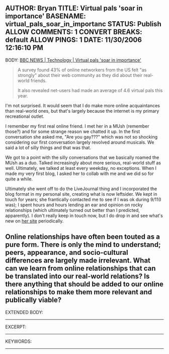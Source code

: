 AUTHOR: Bryan
TITLE: Virtual pals 'soar in importance'
BASENAME: virtual_pals_soar_in_importanc
STATUS: Publish
ALLOW COMMENTS: 1
CONVERT BREAKS: __default__
ALLOW PINGS: 1
DATE: 11/30/2006 12:16:10 PM
-----
BODY:
<a title="BBC NEWS | Technology | Virtual pals 'soar in importance'" href="http://news.bbc.co.uk/2/hi/technology/6158935.stm">BBC NEWS | Technology | Virtual pals 'soar in importance'</a>

<blockquote>A survey found 43% of online networkers from the US felt "as strongly" about their web community as they did about their real-world friends.

It also revealed net-users had made an average of 4.6 virtual pals this year.</blockquote>

I'm not surprised. It would seem that I do make more online acquaintances than real-world ones, but that's largely because the internet is my primary recreational outlet. 

I remember my first real online friend. I met her in a MUsh (remember those?) and for some strange reason we chatted it up. In the first conversation she asked me, "Are you gay???" which was not so shocking considering our first conversation largely revolved around musicals. We said a lot of silly things and that was that.

We got to a point with the silly conversations that we basically roamed the MUsh as a duo. Talked increasingly about more serious, real-world stuff as well. Ultimately, we talked at least every weekday, no exceptions. When I made my very first blog, I asked her to collab with me and we did so for quite a while.

Ultimately she went off to do the LiveJournal thing and I incorporated the blog format in my personal site, creating what is now leftsider. We kept in touch for years; she frantically contacted me to see if I was ok during 9/11(I was); I spent hours and hours lending an ear and opinion on rocky relationships (which ultimately turned out better than I predicted, apparently). I don't really keep in touch now, but I do drop in and see what's new on <a href="http://www.winstonlf.com/">her site</a> periodically.

Online relationships have often been touted as a pure form. There is only the mind to understand; peers, appearance, and socio-cultural differences are largely made irrelevant. What can we learn from online relationships that can be translated into our real-world relations? Is there anything that should be added to our online relationships to make them more relevant and publically viable?
-----
EXTENDED BODY:

-----
EXCERPT:

-----
KEYWORDS:

-----



